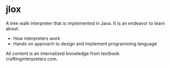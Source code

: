 # jlox

A tree walk interpreter that is implemented in Java. It is an endeavor to learn about:
  - How interpreters work
  - Hands on approach to design and implement programming language

All content is an internalized knowledge from textbook craftinginterpreters.com.
